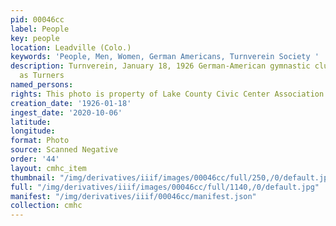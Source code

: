 ```yaml
---
pid: 00046cc
label: People
key: people
location: Leadville (Colo.)
keywords: 'People, Men, Women, German Americans, Turnverein Society '
description: Turnverein, January 18, 1926 German-American gymnastic club also known
  as Turners
named_persons: 
rights: This photo is property of Lake County Civic Center Association.
creation_date: '1926-01-18'
ingest_date: '2020-10-06'
latitude: 
longitude: 
format: Photo
source: Scanned Negative
order: '44'
layout: cmhc_item
thumbnail: "/img/derivatives/iiif/images/00046cc/full/250,/0/default.jpg"
full: "/img/derivatives/iiif/images/00046cc/full/1140,/0/default.jpg"
manifest: "/img/derivatives/iiif/00046cc/manifest.json"
collection: cmhc
---
```

